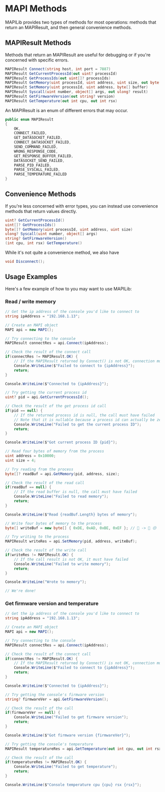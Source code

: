 # MAPI Methods

MAPILib provides two types of methods for most operations: methods that return an MAPIResult, and then general convenience methods.

## MAPIResult Methods

Methods that return an MAPIResult are useful for debugging or if you're concerned with specific errors.

```C#
MAPIResult Connect(string host, int port = 7887)
MAPIResult GetCurrentProcessId(out uint? processId)
MAPIResult GetProcessIds(out uint[]? processIds)
MAPIResult GetMemory(uint processId, uint address, uint size, out byte[]? buffer)
MAPIResult SetMemory(uint processId, uint address, byte[] buffer)
MAPIResult Syscall(uint number, object[] args, out ulong? result)
MAPIResult GetFirmwareVersion(out string? version)
MAPIResult GetTemperature(out int cpu, out int rsx)
```

An MAPIResult is an enum of different errors that may occur.

```C#
public enum MAPIResult
{
    OK,
    CONNECT_FAILED,
    GET_DATASOCKET_FAILED,
    CONNECT_DATASOCKET_FAILED,
    SEND_COMMAND_FAILED,
    WRONG_RESPONSE_CODE,
    GET_RESPONSE_BUFFER_FAILED,
    DATASOCKET_SEND_FAILED,
    PARSE_PID_FAILED,
    PARSE_SYSCALL_FAILED,
    PARSE_TEMPERATURE_FAILED
}
```

## Convenience Methods

If you're less concerned with error types, you can instead use convenience methods that return values directly.

```C#
uint? GetCurrentProcessId()
uint[]? GetProcessIds()
byte[]? GetMemory(uint processId, uint address, uint size)
ulong? Syscall(uint number, object[] args)
string? GetFirmwareVersion()
(int cpu, int rsx) GetTemperature()
```

While it's not quite a convenience method, we also have

```C#
void Disconnect();
```

## Usage Examples

Here's a few example of how to you may want to use MAPILib:

### Read / write memory

```C#
// Get the ip address of the console you'd like to connect to
string ipAddress = "192.168.1.13";

// Create an MAPI object
MAPI api = new MAPI();

// Try connecting to the console
MAPIResult connectRes = api.Connect(ipAddress);

// Check the result of the connect call
if(connectRes != MAPIResult.OK) {
    // If the MAPIResult returned by Connect() is not OK, connection must have failed
    Console.WriteLine($"Failed to connect to {ipAddress}");
    return;
}

Console.WriteLine($"Connected to {ipAddress}");

// Try getting the current process id
uint? pid = api.GetCurrentProcessId();

// Check the result of the get process id call
if(pid == null) {
    // If the returned process id is null, the call must have failed
    // Note that it is nullable because a process id can actually be zero
    Console.WriteLine("Failed to get the current process ID");
    return;
}

Console.WriteLine($"Got current process ID {pid}");

// Read four bytes of memory from the process
uint address = 0x10000;
uint size = 4;

// Try reading from the process
byte[]? readBuf = api.GetMemory(pid, address, size);

// Check the result of the read call
if(readBuf == null) {
    // If the read buffer is null, the call must have failed
    Console.WriteLine("Failed to read memory");
    return;
}

Console.WriteLine($"Read {readBuf.Length} bytes of memory");

// Write four bytes of memory to the process
byte[] writeBuf = new byte[] { 0xDE, 0xAD, 0xBE, 0xEF }; // 🐄 -> 🍔 😔

// Try writing to the process
MAPIResult writeRes = api.SetMemory(pid, address, writeBuf);

// Check the result of the write call
if(writeRes != MAPIResult.OK) {
    // If the call result is not OK, it must have failed
    Console.WriteLine("Failed to write memory");
    return;
}

Console.WriteLine("Wrote to memory");

// We're done!
```

### Get firmware version and temperature

```C#
// Get the ip address of the console you'd like to connect to
string ipAddress = "192.168.1.13";

// Create an MAPI object
MAPI api = new MAPI();

// Try connecting to the console
MAPIResult connectRes = api.Connect(ipAddress);

// Check the result of the connect call
if(connectRes != MAPIResult.OK) {
    // If the MAPIResult returned by Connect() is not OK, connection must have failed
    Console.WriteLine($"Failed to connect to {ipAddress}");
    return;
}

Console.WriteLine($"Connected to {ipAddress}");

// Try getting the console's firmware version
string? firmwareVer = api.GetFirmwareVersion();

// Check the result of the call
if(firmwareVer == null) {
    Console.WriteLine("Failed to get firmware version");
    return;
}

Console.WriteLine($"Got firmware version {firmwareVer}");

// Try getting the console's temperature
MAPIResult temperatureRes = api.GetTemperature(out int cpu, out int rsx);

// Check the result of the call
if(temperatureRes != MAPIResult.OK) {
    Console.WriteLine("Failed to get temperature");
    return;
}

Console.WriteLine($"Console temperature cpu {cpu} rsx {rsx}");
```